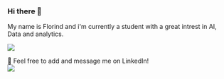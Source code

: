 ### Hi there 👋
My name is Florind and i'm currently a student with a great intrest in AI, Data and analytics. 
 
<img src="https://github-readme-stats.vercel.app/api/top-langs?username=filimonkey99"/>

:iphone: Feel free to add and message me on LinkedIn!  
[![](https://img.shields.io/badge/linkedin-%230077B5.svg?style=for-the-badge&logo=linkedin)](https://www.linkedin.com/in/florind-haliti-24864918a/)


